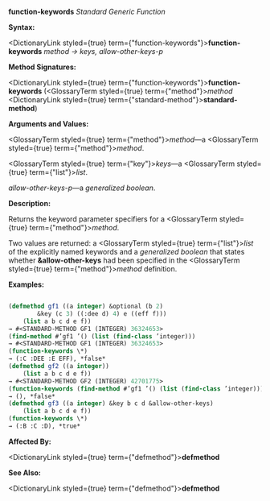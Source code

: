 **function-keywords** *Standard Generic Function* 



**Syntax:** 



<DictionaryLink styled={true} term={"function-keywords"}><b>function-keywords</b></DictionaryLink> *method → keys, allow-other-keys-p* 



**Method Signatures:** 



<DictionaryLink styled={true} term={"function-keywords"}><b>function-keywords</b></DictionaryLink> (<GlossaryTerm styled={true} term={"method"}><i>method</i></GlossaryTerm> <DictionaryLink styled={true} term={"standard-method"}><b>standard-method</b></DictionaryLink>) 



**Arguments and Values:** 



<GlossaryTerm styled={true} term={"method"}><i>method</i></GlossaryTerm>—a <GlossaryTerm styled={true} term={"method"}><i>method</i></GlossaryTerm>. 



<GlossaryTerm styled={true} term={"key"}><i>keys</i></GlossaryTerm>—a <GlossaryTerm styled={true} term={"list"}><i>list</i></GlossaryTerm>. 



*allow-other-keys-p*—a *generalized boolean*. 



**Description:** 



Returns the keyword parameter specifiers for a <GlossaryTerm styled={true} term={"method"}><i>method</i></GlossaryTerm>. 



Two values are returned: a <GlossaryTerm styled={true} term={"list"}><i>list</i></GlossaryTerm> of the explicitly named keywords and a *generalized boolean* that states whether **&amp;allow-other-keys** had been specified in the <GlossaryTerm styled={true} term={"method"}><i>method</i></GlossaryTerm> definition. 



**Examples:**
```lisp

(defmethod gf1 ((a integer) &optional (b 2) 
		&key (c 3) ((:dee d) 4) e ((eff f))) 
    (list a b c d e f)) 
→ #<STANDARD-METHOD GF1 (INTEGER) 36324653> 
(find-method #’gf1 ’() (list (find-class ’integer))) 
→ #<STANDARD-METHOD GF1 (INTEGER) 36324653> 
(function-keywords \*) 
→ (:C :DEE :E EFF), *false* 
(defmethod gf2 ((a integer)) 
    (list a b c d e f)) 
→ #<STANDARD-METHOD GF2 (INTEGER) 42701775> 
(function-keywords (find-method #’gf1 ’() (list (find-class ’integer)))) 
→ (), *false* 
(defmethod gf3 ((a integer) &key b c d &allow-other-keys) 
    (list a b c d e f)) 
(function-keywords \*) 
→ (:B :C :D), *true* 

```
**Affected By:** 



<DictionaryLink styled={true} term={"defmethod"}><b>defmethod</b></DictionaryLink> 







 



 



**See Also:** 



<DictionaryLink styled={true} term={"defmethod"}><b>defmethod</b></DictionaryLink> 



